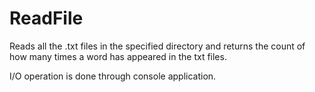 # ReadFile
Reads all the .txt files in the specified directory and returns the count of how many times a word has appeared in the txt files.

I/O operation is done through console application.
